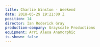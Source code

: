 ```yaml
---
title: Charlie Winston - Weekend
date: 2018-05-29 19:21:00 Z
position: 14
director: Ian Roderick Gray
production-company: Grayscale Productions
equipment: Arri Alexa Anamorphic
is-shown: false
---
```


